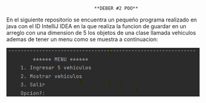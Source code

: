 									**DEBER #2 POO**
En el siguiente repositorio se encuentra un pequeño programa realizado en java con el ID IntelliJ IDEA en la que realiza la funcion de guardar en un arreglo con una dimension de 5 los objetos de una clase llamada vehiculos ademas de tener un menu como se muestra a continuacion: 

![Image text](https://github.com/DannyVinueza/DEBER2--POO/blob/cde9508ac8a70a366c7059e00e0cd3e38cd1adc0/Menu.png)
